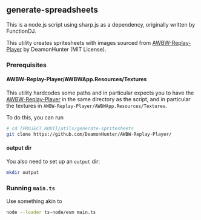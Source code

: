## generate-spreadsheets

This is a node.js script using sharp.js as a dependency, originally written by FunctionDJ. 

This utility creates spritesheets with images sourced from [AWBW-Replay-Player](https://github.com/DeamonHunter/AWBW-Replay-Player/) by DeamonHunter (MIT License).

### Prerequisites

#### AWBW-Replay-Player/AWBWApp.Resources/Textures

This utility hardcodes some paths and in particular expects you to have the [AWBW-Replay-Player](https://github.com/DeamonHunter/AWBW-Replay-Player/) in the same directory as the script, and in particular the textures in `AWBW-Replay-Player/AWBWApp.Resources/Textures`.

To do this, you can run

```sh
# cd [PROJECT_ROOT]/utils/generate-spritesheets
git clone https://github.com/DeamonHunter/AWBW-Replay-Player/
```

#### output dir

You also need to set up an `output` dir:

```sh
mkdir output
```

### Running `main.ts`

Use something akin to

```sh
node --loader ts-node/esm main.ts
```

